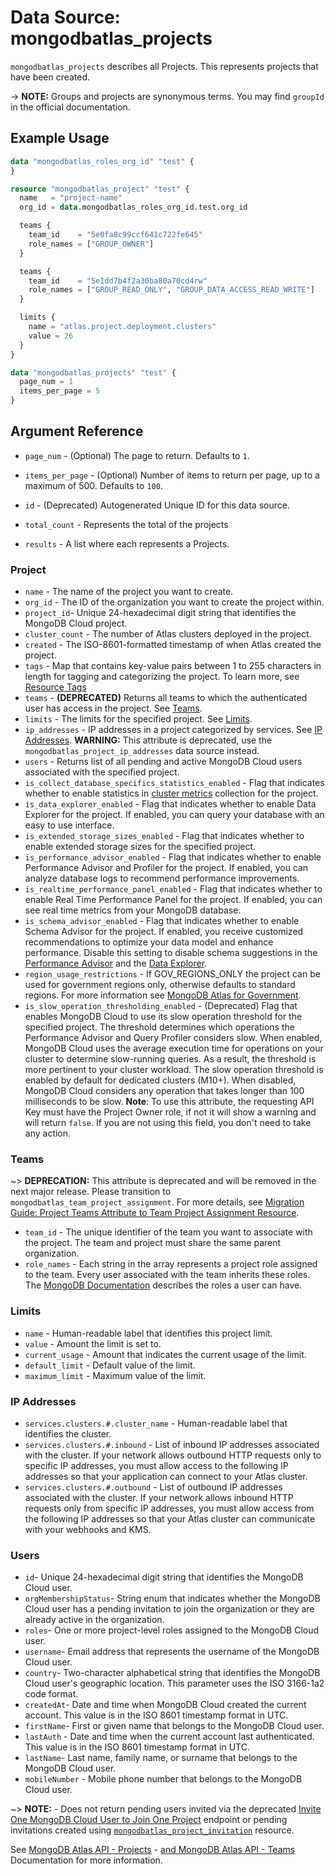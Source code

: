 # Data Source: mongodbatlas_projects

`mongodbatlas_projects` describes all Projects. This represents projects that have been created.

-> **NOTE:** Groups and projects are synonymous terms. You may find `groupId` in the official documentation.

## Example Usage

```terraform
data "mongodbatlas_roles_org_id" "test" {
}

resource "mongodbatlas_project" "test" {
  name   = "project-name"
  org_id = data.mongodbatlas_roles_org_id.test.org_id

  teams {
    team_id    = "5e0fa8c99ccf641c722fe645"
    role_names = ["GROUP_OWNER"]
  }

  teams {
    team_id    = "5e1dd7b4f2a30ba80a70cd4rw"
    role_names = ["GROUP_READ_ONLY", "GROUP_DATA_ACCESS_READ_WRITE"]
  }

  limits {
    name = "atlas.project.deployment.clusters"
    value = 26
  }
}

data "mongodbatlas_projects" "test" {
  page_num = 1
  items_per_page = 5
}
```

## Argument Reference
* `page_num` - (Optional)  	The page to return. Defaults to `1`.
* `items_per_page` - (Optional) Number of items to return per page, up to a maximum of 500. Defaults to `100`.


* `id` - (Deprecated) Autogenerated Unique ID for this data source.
* `total_count` - Represents the total of the projects

* `results` - A list where each represents a Projects.


### Project

* `name` - The name of the project you want to create.
* `org_id` - The ID of the organization you want to create the project within.
* `project_id`- Unique 24-hexadecimal digit string that identifies the MongoDB Cloud project.
* `cluster_count` - The number of Atlas clusters deployed in the project.
* `created` - The ISO-8601-formatted timestamp of when Atlas created the project.
* `tags` - Map that contains key-value pairs between 1 to 255 characters in length for tagging and categorizing the project. To learn more, see [Resource Tags](https://www.mongodb.com/docs/atlas/tags/)
* `teams` - **(DEPRECATED)** Returns all teams to which the authenticated user has access in the project. See [Teams](#teams).
* `limits` - The limits for the specified project. See [Limits](#limits).
* `ip_addresses` - IP addresses in a project categorized by services. See [IP Addresses](#ip-addresses). **WARNING:** This attribute is deprecated, use the `mongodbatlas_project_ip_addresses` data source instead.
* `users` - Returns list of all pending and active MongoDB Cloud users associated with the specified project.
* `is_collect_database_specifics_statistics_enabled` - Flag that indicates whether to enable statistics in [cluster metrics](https://www.mongodb.com/docs/atlas/monitor-cluster-metrics/) collection for the project.
* `is_data_explorer_enabled` - Flag that indicates whether to enable Data Explorer for the project. If enabled, you can query your database with an easy to use interface.
* `is_extended_storage_sizes_enabled` - Flag that indicates whether to enable extended storage sizes for the specified project.
* `is_performance_advisor_enabled` - Flag that indicates whether to enable Performance Advisor and Profiler for the project. If enabled, you can analyze database logs to recommend performance improvements.
* `is_realtime_performance_panel_enabled` - Flag that indicates whether to enable Real Time Performance Panel for the project. If enabled, you can see real time metrics from your MongoDB database.
* `is_schema_advisor_enabled` - Flag that indicates whether to enable Schema Advisor for the project. If enabled, you receive customized recommendations to optimize your data model and enhance performance. Disable this setting to disable schema suggestions in the [Performance Advisor](https://www.mongodb.com/docs/atlas/performance-advisor/#std-label-performance-advisor) and the [Data Explorer](https://www.mongodb.com/docs/atlas/atlas-ui/#std-label-atlas-ui).
* `region_usage_restrictions` - If GOV_REGIONS_ONLY the project can be used for government regions only, otherwise defaults to standard regions. For more information see [MongoDB Atlas for Government](https://www.mongodb.com/docs/atlas/government/api/#creating-a-project).
* `is_slow_operation_thresholding_enabled` - (Deprecated) Flag that enables MongoDB Cloud to use its slow operation threshold for the specified project. The threshold determines which operations the Performance Advisor and Query Profiler considers slow. When enabled, MongoDB Cloud uses the average execution time for operations on your cluster to determine slow-running queries. As a result, the threshold is more pertinent to your cluster workload. The slow operation threshold is enabled by default for dedicated clusters (M10+). When disabled, MongoDB Cloud considers any operation that takes longer than 100 milliseconds to be slow. **Note**: To use this attribute, the requesting API Key must have the Project Owner role, if not it will show a warning and will return `false`. If you are not using this field, you don't need to take any action.

### Teams

~> **DEPRECATION:** This attribute is deprecated and will be removed in the next major release. Please transition to `mongodbatlas_team_project_assignment`. For more details, see [Migration Guide: Project Teams Attribute to Team Project Assignment Resource](https://registry.terraform.io/providers/mongodb/mongodbatlas/latest/docs/guides/team_project_assignment_migration_guide).

* `team_id` - The unique identifier of the team you want to associate with the project. The team and project must share the same parent organization.
* `role_names` - Each string in the array represents a project role assigned to the team. Every user associated with the team inherits these roles. The [MongoDB Documentation](https://www.mongodb.com/docs/atlas/reference/user-roles/#organization-roles) describes the roles a user can have.

### Limits

* `name` - Human-readable label that identifies this project limit.
* `value` - Amount the limit is set to.
* `current_usage` - Amount that indicates the current usage of the limit.
* `default_limit` - Default value of the limit.
* `maximum_limit` - Maximum value of the limit.


### IP Addresses

* `services.clusters.#.cluster_name` - Human-readable label that identifies the cluster.
* `services.clusters.#.inbound` - List of inbound IP addresses associated with the cluster. If your network allows outbound HTTP requests only to specific IP addresses, you must allow access to the following IP addresses so that your application can connect to your Atlas cluster.
* `services.clusters.#.outbound` - List of outbound IP addresses associated with the cluster. If your network allows inbound HTTP requests only from specific IP addresses, you must allow access from the following IP addresses so that your Atlas cluster can communicate with your webhooks and KMS.

### Users
* `id`- Unique 24-hexadecimal digit string that identifies the MongoDB Cloud user.
* `orgMembershipStatus`- String enum that indicates whether the MongoDB Cloud user has a pending invitation to join the organization or they are already active in the organization.
* `roles`- One or more project-level roles assigned to the MongoDB Cloud user.
* `username`- Email address that represents the username of the MongoDB Cloud user.
* `country`- Two-character alphabetical string that identifies the MongoDB Cloud user's geographic location. This parameter uses the ISO 3166-1a2 code format.
* `createdAt`- Date and time when MongoDB Cloud created the current account. This value is in the ISO 8601 timestamp format in UTC.
* `firstName`- First or given name that belongs to the MongoDB Cloud user.
* `lastAuth` - Date and time when the current account last authenticated. This value is in the ISO 8601 timestamp format in UTC.
* `lastName`- Last name, family name, or surname that belongs to the MongoDB Cloud user.
* `mobileNumber` - Mobile phone number that belongs to the MongoDB Cloud user.

~> **NOTE:** - Does not return pending users invited via the deprecated [Invite One MongoDB Cloud User to Join One Project](https://www.mongodb.com/docs/api/doc/atlas-admin-api-v2/operation/operation-createprojectinvitation) endpoint or pending invitations created using [`mongodbatlas_project_invitation`](../resources/project_invitation.md) resource.

See [MongoDB Atlas API - Projects](https://www.mongodb.com/docs/atlas/reference/api-resources-spec/#tag/Projects) - [and MongoDB Atlas API - Teams](https://docs.atlas.mongodb.com/reference/api/project-get-teams/) Documentation for more information.
